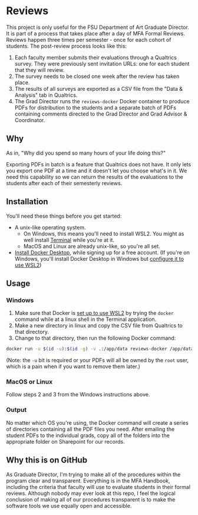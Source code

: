 # Reviews

This project is only useful for the FSU Department of Art Graduate Director. It is part of a process that takes place after a day of MFA Formal Reviews. Reviews happen three times per semester - once for each cohort of students. The post-review process looks like this:

1. Each faculty member submits their evaluations through a Qualtrics survey. They were previously sent invitation URLs: one for each student that they will review.
2. The survey needs to be closed one week after the review has taken place.
3. The results of all surveys are exported as a CSV file from the "Data & Analysis" tab in Qualtrics.
4. The Grad Director runs the `reviews-docker` Docker container to produce PDFs for distribution to the students and a separate batch of PDFs containing comments directed to the Grad Director and Grad Advisor & Coordinator.

## Why

As in, "Why did you spend so many hours of your life doing this?"

Exporting PDFs in batch is a feature that Qualtrics does not have. It only lets you export one PDF at a time and it doesn't let you choose what's in it. We need this capability so we can return the results of the evaluations to the students after each of their semesterly reviews. 

## Installation

You'll need these things before you get started:

* A unix-like operating system. 
  * On Windows, this means you'll need to install WSL2. You might as well install [Terminal](https://apps.microsoft.com/store/detail/windows-terminal/9N0DX20HK701) while you're at it.
  * MacOS and Linux are already unix-like, so you're all set.
* [Install Docker Desktop](https://www.docker.com/products/docker-desktop/), while signing up for a free account. (If you're on Windows, you'll install Docker Desktop in Windows but [configure it to use WSL2](https://docs.docker.com/desktop/wsl/))

## Usage

### Windows

1. Make sure that Docker is [set up to use WSL2](https://docs.docker.com/desktop/wsl/) by trying the `docker` command while at a linux shell in the Terminal application.
2. Make a new directory in linux and copy the CSV file from Qualtrics to that directory.
3. Change to that directory, then run the following Docker command:

```bash
docker run -u $(id -u):$(id -g) -v .:/app/data reviews-docker /app/data/file_from_qualtrics.csv
```

(Note: the `-u` bit is required or your PDFs will all be owned by the `root` user, which is a pain when if you want to remove them later.)

### MacOS or Linux

Follow steps 2 and 3 from the Windows instructions above.

### Output

No matter which OS you're using, the Docker command will create a series of directories containing all the PDF files you need. After emailing the student PDFs to the individual grads, copy all of the folders into the appropriate folder on Sharepoint for our records.

## Why this is on GitHub

As Graduate Director, I'm trying to make all of the procedures within the program clear and transparent. Everything is in the MFA Handbook, including the criteria that faculty will use to evaluate students in their formal reviews. Although nobody may ever look at this repo, I feel the logical conclusion of making all of our procedures transparent is to make the software tools we use equally open and accessible.

